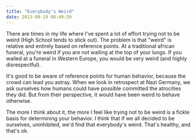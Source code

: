 ```yaml
---
title: "Everybody's Weird"
date: 2013-08-19 06:49:59
---
```


There are times in my life where I've spent a lot of effort trying not to be weird (High School tends to stick out). The problem is that "weird" is relative and entirely based on reference points. At a traditional african funeral, you're weird if you are not wailing at the top of your lungs. If you wailed at a funeral in Western Europe, you would be very weird (and highly disrespectful).

It's good to be aware of reference points for human behavior, because the crowd can lead you astray. When we look in retrospect at Nazi Germany, we ask ourselves how humans could have possible committed the atrocities they did. But from their perspective, it would have been weird to behave otherwise.

The more I think about it, the more I feel like trying not to be weird is a fickle basis for determining your behavior. I think that if we all decided to be ourselves, uninhibited, we'd find that everybody's weird. That's healthy, and that's ok.
